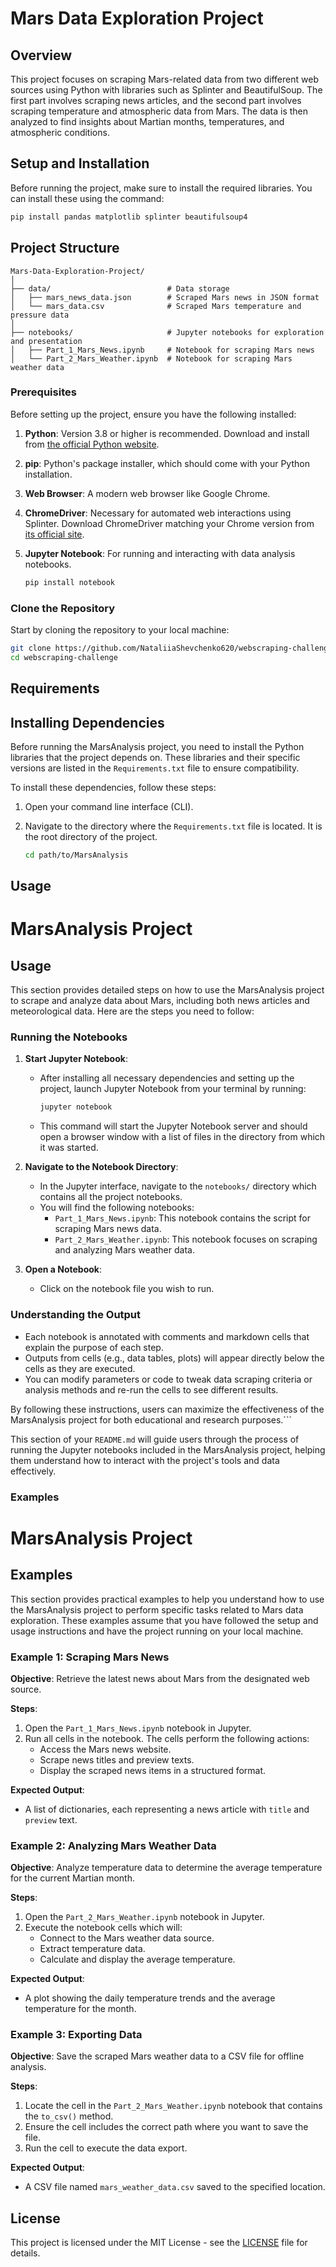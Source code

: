 # Mars Data Exploration Project

## Overview

This project focuses on scraping Mars-related data from two different web sources using Python with libraries such as Splinter and BeautifulSoup. The first part involves scraping news articles, and the second part involves scraping temperature and atmospheric data from Mars. The data is then analyzed to find insights about Martian months, temperatures, and atmospheric conditions.

## Setup and Installation

Before running the project, make sure to install the required libraries. You can install these using the command:

```bash
pip install pandas matplotlib splinter beautifulsoup4
```
## Project Structure

```plaintext
Mars-Data-Exploration-Project/
│
├── data/                          # Data storage
│   ├── mars_news_data.json        # Scraped Mars news in JSON format
│   └── mars_data.csv              # Scraped Mars temperature and pressure data
│
├── notebooks/                     # Jupyter notebooks for exploration and presentation
│   ├── Part_1_Mars_News.ipynb     # Notebook for scraping Mars news
│   └── Part_2_Mars_Weather.ipynb  # Notebook for scraping Mars weather data
```

### Prerequisites

Before setting up the project, ensure you have the following installed:

1. **Python**: Version 3.8 or higher is recommended. Download and install from [the official Python website](https://www.python.org/downloads/).

2. **pip**: Python's package installer, which should come with your Python installation.

3. **Web Browser**: A modern web browser like Google Chrome.

4. **ChromeDriver**: Necessary for automated web interactions using Splinter. Download ChromeDriver matching your Chrome version from [its official site](https://sites.google.com/a/chromium.org/chromedriver/downloads).

5. **Jupyter Notebook**: For running and interacting with data analysis notebooks.
   ```bash
   pip install notebook
   ```

### Clone the Repository

Start by cloning the repository to your local machine:

```bash
git clone https://github.com/NataliiaShevchenko620/webscraping-challenge.git
cd webscraping-challenge
```

## Requirements

## Installing Dependencies

Before running the MarsAnalysis project, you need to install the Python libraries that the project depends on. These libraries and their specific versions are listed in the `Requirements.txt` file to ensure compatibility.

To install these dependencies, follow these steps:

1. Open your command line interface (CLI).

2. Navigate to the directory where the `Requirements.txt` file is located. It is the root directory of the project.

   ```bash
   cd path/to/MarsAnalysis

## Usage

# MarsAnalysis Project

## Usage

This section provides detailed steps on how to use the MarsAnalysis project to scrape and analyze data about Mars, including both news articles and meteorological data. Here are the steps you need to follow:

### Running the Notebooks

1. **Start Jupyter Notebook**:
   - After installing all necessary dependencies and setting up the project, launch Jupyter Notebook from your terminal by running:
     ```bash
     jupyter notebook
     ```
   - This command will start the Jupyter Notebook server and should open a browser window with a list of files in the directory from which it was started.

2. **Navigate to the Notebook Directory**:
   - In the Jupyter interface, navigate to the `notebooks/` directory which contains all the project notebooks.
   - You will find the following notebooks:
     - `Part_1_Mars_News.ipynb`: This notebook contains the script for scraping Mars news data.
     - `Part_2_Mars_Weather.ipynb`: This notebook focuses on scraping and analyzing Mars weather data.

3. **Open a Notebook**:
   - Click on the notebook file you wish to run.

### Understanding the Output

- Each notebook is annotated with comments and markdown cells that explain the purpose of each step.
- Outputs from cells (e.g., data tables, plots) will appear directly below the cells as they are executed.
- You can modify parameters or code to tweak data scraping criteria or analysis methods and re-run the cells to see different results.


By following these instructions, users can maximize the effectiveness of the MarsAnalysis project for both educational and research purposes.```

This section of your `README.md` will guide users through the process of running the Jupyter notebooks included in the MarsAnalysis project, helping them understand how to interact with the project's tools and data effectively.

### Examples

# MarsAnalysis Project

## Examples

This section provides practical examples to help you understand how to use the MarsAnalysis project to perform specific tasks related to Mars data exploration. These examples assume that you have followed the setup and usage instructions and have the project running on your local machine.

### Example 1: Scraping Mars News

**Objective**: Retrieve the latest news about Mars from the designated web source.

**Steps**:
1. Open the `Part_1_Mars_News.ipynb` notebook in Jupyter.
2. Run all cells in the notebook. The cells perform the following actions:
   - Access the Mars news website.
   - Scrape news titles and preview texts.
   - Display the scraped news items in a structured format.

**Expected Output**:
- A list of dictionaries, each representing a news article with `title` and `preview` text.

### Example 2: Analyzing Mars Weather Data

**Objective**: Analyze temperature data to determine the average temperature for the current Martian month.

**Steps**:
1. Open the `Part_2_Mars_Weather.ipynb` notebook in Jupyter.
2. Execute the notebook cells which will:
   - Connect to the Mars weather data source.
   - Extract temperature data.
   - Calculate and display the average temperature.

**Expected Output**:
- A plot showing the daily temperature trends and the average temperature for the month.

### Example 3: Exporting Data

**Objective**: Save the scraped Mars weather data to a CSV file for offline analysis.

**Steps**:
1. Locate the cell in the `Part_2_Mars_Weather.ipynb` notebook that contains the `to_csv()` method.
2. Ensure the cell includes the correct path where you want to save the file.
3. Run the cell to execute the data export.

**Expected Output**:
- A CSV file named `mars_weather_data.csv` saved to the specified location.


## License

This project is licensed under the MIT License - see the [LICENSE](LICENSE) file for details.






